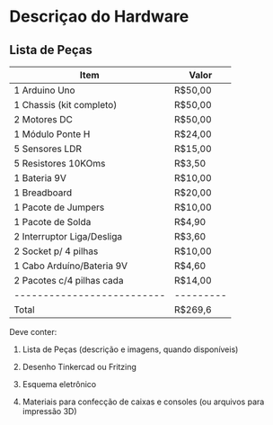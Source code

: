 # Descriçao do Hardware

## Lista de Peças


Item                      | Valor
--------------------------| -----
1 Arduino Uno             | R$50,00
1 Chassis (kit completo)  | R$50,00
2 Motores DC              | R$50,00
1 Módulo Ponte H          | R$24,00
5 Sensores LDR            | R$15,00
5 Resistores 10KOms       | R$3,50
1 Bateria 9V              | R$10,00
1 Breadboard              | R$20,00
1 Pacote de Jumpers       | R$10,00
1 Pacote de Solda         | R$4,90
2 Interruptor Liga/Desliga| R$3,60
2 Socket p/ 4 pilhas      | R$10,00
1 Cabo Arduíno/Bateria 9V | R$4,60
2 Pacotes c/4 pilhas cada | R$14,00
--------------------------|---------
Total                     | R$269,6






Deve conter:

1) Lista de Peças (descrição e imagens, quando disponíveis)

2) Desenho Tinkercad ou Fritzing

3) Esquema eletrônico

4) Materiais para confecção de caixas e consoles (ou arquivos para impressão 3D)
